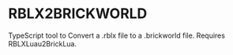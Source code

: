 # RBLX2BRICKWORLD
TypeScript tool to Convert a .rblx file to a .brickworld file. Requires RBLXLuau2BrickLua.
